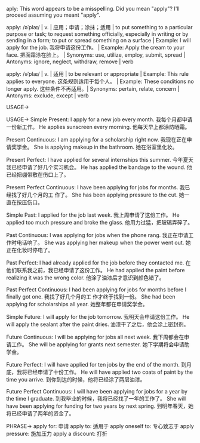 aply:  This word appears to be a misspelling.  Did you mean "apply"?  I'll proceed assuming you meant "apply".

apply: /əˈplaɪ/ | v. | 应用；申请；涂抹；适用 | to put something to a particular purpose or task; to request something officially, especially in writing or by sending in a form; to put or spread something on a surface | Example: I will apply for the job. 我将申请这份工作。 | Example: Apply the cream to your face. 把面霜涂在脸上。 | Synonyms: use, utilize, employ, submit, spread | Antonyms: ignore, neglect, withdraw, remove | verb

apply: /əˈplaɪ/ | v. | 适用 | to be relevant or appropriate | Example: This rule applies to everyone. 这条规则适用于每个人。 | Example:  These conditions no longer apply. 这些条件不再适用。| Synonyms: pertain, relate, concern  | Antonyms: exclude, except | verb


USAGE->

USAGE->
Simple Present:
I apply for a new job every month. 我每个月都申请一份新工作。
He applies sunscreen every morning. 他每天早上都涂防晒霜。

Present Continuous:
I am applying for a scholarship right now. 我现在正在申请奖学金。
She is applying makeup in the bathroom. 她在浴室里化妆。

Present Perfect:
I have applied for several internships this summer. 今年夏天我已经申请了好几个实习机会。
He has applied the bandage to the wound. 他已经把绷带敷在伤口上了。

Present Perfect Continuous:
I have been applying for jobs for months. 我已经找了好几个月的工  作了。
She has been applying pressure to the cut. 她一直在按压伤口。

Simple Past:
I applied for the job last week. 我上周申请了这份工作。
He applied too much pressure and broke the glass. 他用力过猛，把玻璃弄碎了。

Past Continuous:
I was applying for jobs when the phone rang. 我正在申请工作时电话响了。
She was applying her makeup when the power went out. 她正在化妆时停电了。

Past Perfect:
I had already applied for the job before they contacted me. 在他们联系我之前，我已经申请了这份工作。
He had applied the paint before realizing it was the wrong color. 他涂了油漆后才意识到颜色错了。

Past Perfect Continuous:
I had been applying for jobs for months before I finally got one. 我找了好几个月的工  作才终于找到一份。
She had been applying for scholarships all year. 她整年都在申请奖学金。

Simple Future:
I will apply for the job tomorrow. 我明天会申请这份工作。
He will apply the sealant after the paint dries. 油漆干了之后，他会涂上密封剂。

Future Continuous:
I will be applying for jobs all next week. 我下周都会在申请工作。
She will be applying for grants next semester. 她下学期将会申请助学金。

Future Perfect:
I will have applied for ten jobs by the end of the month. 到月底，我将已经申请了十份工作。
He will have applied two coats of paint by the time you arrive.  到你到达的时候，他将已经涂了两层油漆。

Future Perfect Continuous:
I will have been applying for jobs for a year by the time I graduate. 到我毕业的时候，我将已经找了一年的工作了。
She will have been applying for funding for two years by next spring. 到明年春天，她将已经申请了两年的资金了。


PHRASE->
apply for: 申请
apply to: 适用于
apply oneself to: 专心致志于
apply pressure: 施加压力
apply a discount: 打折
